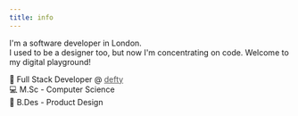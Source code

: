 ```yaml
---
title: info
---
```


I'm a software developer in London. <br>I used to be a designer too, but now I'm concentrating on code. Welcome to my digital playground!

👔 Full Stack Developer @ <a href="https://defty.com/" style="color:#555555;">defty</a><br>
💻 M.Sc - Computer Science <br>
🎨 B.Des - Product Design <br>


